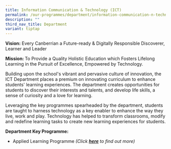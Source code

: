 ```yaml
---
title: Information Communication & Technology (ICT)
permalink: /our-programmes/department/information-communication-n-technology/
description: ""
third_nav_title: Department
variant: tiptap
---
```

<p><strong>Vision:</strong> Every Canberrian a Future-ready &amp; Digitally
Responsible Discoverer, Learner and Leader</p>
<p></p>
<p><strong>Mission: </strong>To Provide a Quality Holistic Education which
Fosters Lifelong Learning in the Pursuit of Excellence, Empowered by Technology.</p>
<p>Building upon the school's vibrant and pervasive culture of innovation,
the ICT Department places a premium on innovating curriculum to enhance
students' learning experiences. The department creates opportunities for
students to discover their interests and talents, and develop life skills,
a sense of curiosity and a love for learning.</p>
<p>Leveraging the key programmes spearheaded by the department, students
are taught to harness technology as a key enabler to enhance the way they
live, work and play. Technology has helped to transform classrooms, modify
and redefine learning tasks to create new learning experiences for students.</p>
<p><strong>Department Key Programme:</strong>
</p>
<ul data-tight="true" class="tight">
<li>
<p>Applied Learning Programme <em>(Click </em><strong><em><a href="/our-programmes/applied-learning-programme/" rel="noopener noreferrer nofollow" target="_blank">here</a></em></strong><em> to find out more)</em>
</p>
</li>
</ul>
<p></p>